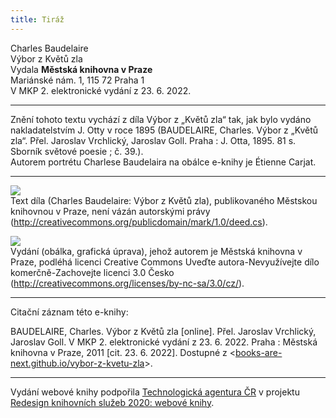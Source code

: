 ```yaml
---
title: Tiráž
---
```


Charles Baudelaire    
Výbor z Květů zla  
Vydala **Městská knihovna v Praze**    
Mariánské nám. 1, 115 72 Praha 1  
V MKP 2. elektronické vydání z 23. 6. 2022.

***

Znění tohoto textu vychází z díla Výbor z „Květů zla“ tak, jak bylo vydáno nakladatelstvím J. Otty v roce 1895 (BAUDELAIRE, Charles. Výbor z „Květů zla“. Přel. Jaroslav Vrchlický, Jaroslav Goll. Praha : J. Otta, 1895. 81 s. Sborník světové poesie ; č. 39.).  
Autorem portrétu Charlese Baudelaira na obálce e-knihy je Étienne Carjat.  

***

![](../Images/pd-88x31.png)  
Text díla (Charles Baudelaire: Výbor z Květů zla), publikovaného Městskou knihovnou v Praze, není vázán autorskými právy (http://creativecommons.org/publicdomain/mark/1.0/deed.cs).

![](../Images/88x31.png)  
Vydání (obálka, grafická úprava), jehož autorem je Městská knihovna v Praze, podléhá licenci Creative Commons Uveďte autora-Nevyužívejte dílo komerčně-Zachovejte licenci 3.0 Česko (http://creativecommons.org/licenses/by-nc-sa/3.0/cz/).

***

Citační záznam této e-knihy:

BAUDELAIRE, Charles. Výbor z Květů zla \[online\]. Přel. Jaroslav Vrchlický, Jaroslav Goll. V MKP 2. elektronické vydání z 23. 6. 2022. Praha : Městská knihovna v Praze, 2011 \[cit. 23. 6. 2022]. Dostupné z <[books-are-next.github.io/vybor-z-kvetu-zla](https://books-are-next.github.io/vybor-z-kvetu-zla/)>.

***

Vydání webové knihy podpořila [Technologická agentura ČR](https://www.tacr.cz/) v projektu [Redesign knihovních služeb 2020: webové knihy](https://starfos.tacr.cz/cs/project/TL04000391).